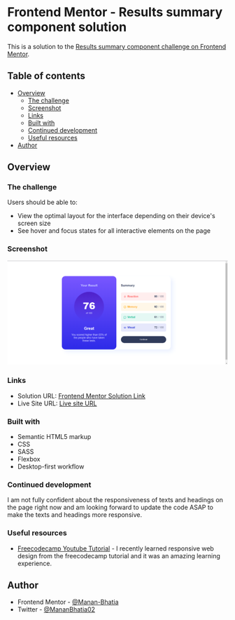 # Frontend Mentor - Results summary component solution

This is a solution to the [Results summary component challenge on Frontend Mentor](https://www.frontendmentor.io/challenges/results-summary-component-CE_K6s0maV).

## Table of contents

- [Overview](#overview)
  - [The challenge](#the-challenge)
  - [Screenshot](#screenshot)
  - [Links](#links)
  - [Built with](#built-with)
  - [Continued development](#continued-development)
  - [Useful resources](#useful-resources)
- [Author](#author)


## Overview

### The challenge

Users should be able to:

- View the optimal layout for the interface depending on their device's screen size
- See hover and focus states for all interactive elements on the page

### Screenshot

![](./assets/images/ss1.png)

### Links

- Solution URL: [Frontend Mentor Solution Link](https://www.frontendmentor.io/solutions/responsive-results-summary-component-I_2J3Mp3XX)
- Live Site URL: [Live site URL](https://results-summary-component07.netlify.app/)

### Built with

- Semantic HTML5 markup
- CSS
- SASS
- Flexbox
- Desktop-first workflow



### Continued development

I am not fully confident about the responsiveness of texts and headings on the page right now and am looking forward to update the code ASAP to make the texts and headings more responsive.


### Useful resources

- [Freecodecamp Youtube Tutorial](https://www.youtube.com/watch?v=srvUrASNj0s) - I recently learned responsive web design from the freecodecamp tutorial and it was an amazing learning experience.

## Author
- Frontend Mentor - [@Manan-Bhatia](https://www.frontendmentor.io/profile/Manan-Bhatia)
- Twitter - [@MananBhatia02](https://twitter.com/MananBhatia02)



